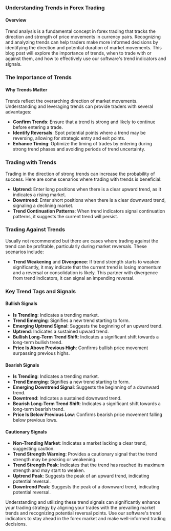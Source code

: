 ### Understanding Trends in Forex Trading

#### Overview
Trend analysis is a fundamental concept in forex trading that tracks the direction and strength of price movements in currency pairs. Recognizing and analyzing trends can help traders make more informed decisions by identifying the direction and potential duration of market movements. This blog post will explore the importance of trends, when to trade with or against them, and how to effectively use our software's trend indicators and signals.

### The Importance of Trends
#### Why Trends Matter
Trends reflect the overarching direction of market movements. Understanding and leveraging trends can provide traders with several advantages:

- **Confirm Trends**: Ensure that a trend is strong and likely to continue before entering a trade.
- **Identify Reversals**: Spot potential points where a trend may be reversing, allowing for strategic entry and exit points.
- **Enhance Timing**: Optimize the timing of trades by entering during strong trend phases and avoiding periods of trend uncertainty.

### Trading with Trends
Trading in the direction of strong trends can increase the probability of success. Here are some scenarios where trading with trends is beneficial:

- **Uptrend**: Enter long positions when there is a clear upward trend, as it indicates a rising market.
- **Downtrend**: Enter short positions when there is a clear downward trend, signaling a declining market.
- **Trend Continuation Patterns**: When trend indicators signal continuation patterns, it suggests the current trend will persist.

### Trading Against Trends
Usually not recommended but there are cases where trading against the trend can be profitable, particularly during market reversals. These scenarios include:

- **Trend Weakening** and **Divergence**: If trend strength starts to weaken significantly, it may indicate that the current trend is losing momentum and a reversal or consolidation is likely. This partner with divergence from trend indicators, it can signal an impending reversal.

### Key Trend Tags and Signals
#### Bullish Signals
- **Is Trending**: Indicates a trending market.
- **Trend Emerging**: Signifies a new trend starting to form.
- **Emerging Uptrend Signal**: Suggests the beginning of an upward trend.
- **Uptrend**: Indicates a sustained upward trend.
- **Bullish Long-Term Trend Shift**: Indicates a significant shift towards a long-term bullish trend.
- **Price Is Above Previous High**: Confirms bullish price movement surpassing previous highs.

#### Bearish Signals
- **Is Trending**: Indicates a trending market.
- **Trend Emerging**: Signifies a new trend starting to form.
- **Emerging Downtrend Signal**: Suggests the beginning of a downward trend.
- **Downtrend**: Indicates a sustained downward trend.
- **Bearish Long-Term Trend Shift**: Indicates a significant shift towards a long-term bearish trend.
- **Price Is Below Previous Low**: Confirms bearish price movement falling below previous lows.

#### Cautionary Signals
- **Non-Trending Market**: Indicates a market lacking a clear trend, suggesting caution.
- **Trend Strength Warning**: Provides a cautionary signal that the trend strength may be peaking or weakening.
- **Trend Strength Peak**: Indicates that the trend has reached its maximum strength and may start to weaken.
- **Uptrend Peak**: Suggests the peak of an upward trend, indicating potential reversal.
- **Downtrend Peak**: Suggests the peak of a downward trend, indicating potential reversal.

Understanding and utilizing these trend signals can significantly enhance your trading strategy by aligning your trades with the prevailing market trends and recognizing potential reversal points. Use our software's trend indicators to stay ahead in the forex market and make well-informed trading decisions.
